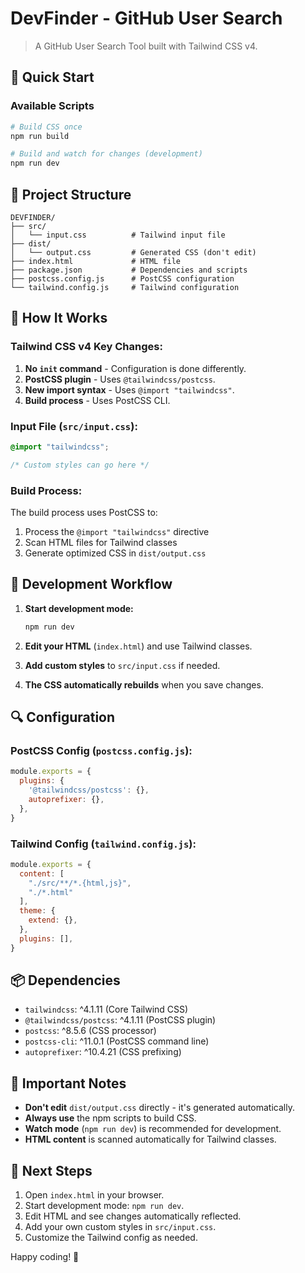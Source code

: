 # DevFinder - GitHub User Search

> A GitHub User Search Tool built with Tailwind CSS v4.

## 🚀 Quick Start

### Available Scripts

```bash
# Build CSS once
npm run build

# Build and watch for changes (development)
npm run dev
```

## 📁 Project Structure

```
DEVFINDER/
├── src/
│   └── input.css          # Tailwind input file
├── dist/
│   └── output.css         # Generated CSS (don't edit)
├── index.html             # HTML file
├── package.json           # Dependencies and scripts
├── postcss.config.js      # PostCSS configuration
└── tailwind.config.js     # Tailwind configuration
```

## 🔧 How It Works

### Tailwind CSS v4 Key Changes:

1. **No `init` command** - Configuration is done differently.
2. **PostCSS plugin** - Uses `@tailwindcss/postcss`.
3. **New import syntax** - Uses `@import "tailwindcss"`.
4. **Build process** - Uses PostCSS CLI.

### Input File (`src/input.css`):
```css
@import "tailwindcss";

/* Custom styles can go here */
```

### Build Process:
The build process uses PostCSS to:
1. Process the `@import "tailwindcss"` directive
2. Scan HTML files for Tailwind classes
3. Generate optimized CSS in `dist/output.css`

## 🎨 Development Workflow

1. **Start development mode:**
   ```bash
   npm run dev
   ```

2. **Edit your HTML** (`index.html`) and use Tailwind classes.
3. **Add custom styles** to `src/input.css` if needed.
4. **The CSS automatically rebuilds** when you save changes.

## 🔍 Configuration

### PostCSS Config (`postcss.config.js`):
```javascript
module.exports = {
  plugins: {
    '@tailwindcss/postcss': {},
    autoprefixer: {},
  },
}
```

### Tailwind Config (`tailwind.config.js`):
```javascript
module.exports = {
  content: [
    "./src/**/*.{html,js}",
    "./*.html"
  ],
  theme: {
    extend: {},
  },
  plugins: [],
}
```

## 📦 Dependencies

- `tailwindcss`: ^4.1.11 (Core Tailwind CSS)
- `@tailwindcss/postcss`: ^4.1.11 (PostCSS plugin)
- `postcss`: ^8.5.6 (CSS processor)
- `postcss-cli`: ^11.0.1 (PostCSS command line)
- `autoprefixer`: ^10.4.21 (CSS prefixing)

## 🚨 Important Notes

- **Don't edit** `dist/output.css` directly - it's generated automatically.
- **Always use** the npm scripts to build CSS.
- **Watch mode** (`npm run dev`) is recommended for development.
- **HTML content** is scanned automatically for Tailwind classes.

## 🎯 Next Steps

1. Open `index.html` in your browser.
2. Start development mode: `npm run dev`.
3. Edit HTML and see changes automatically reflected.
4. Add your own custom styles in `src/input.css`.
5. Customize the Tailwind config as needed.

Happy coding! 🎉

